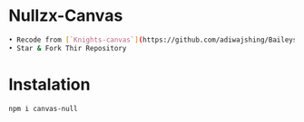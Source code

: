 # Nullzx-Canvas

```bash
• Recode from [`Knights-canvas`](https://github.com/adiwajshing/Baileys)
• Star & Fork Thir Repository
```

# Instalation
```bash
npm i canvas-null
```
